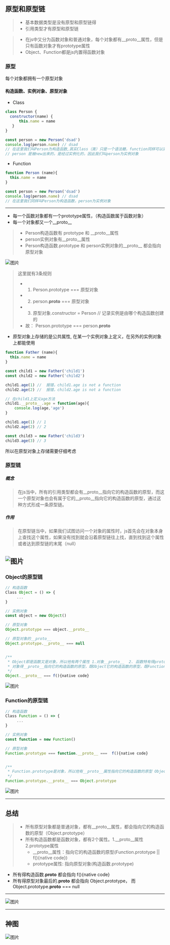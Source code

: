 ## 原型和原型链

> - 基本数据类型是没有原型和原型链得
> - 引用类型才有原型和原型链

> - 在js中又分为函数对象和普通对象，每个对象都有__proto__属性，但是只有函数对象才有prototype属性
> - Object、Function都是js内置得函数对象

### 原型

每个对象都拥有一个原型对象

#### 构造函数、实例对象、原型对象
- Class
```js
class Person {
  constructor(name) { 
      this.name = name
   }
}

const person = new Person('dsad')
console.log(person.name) // dsad
// 在这里我们叫Person为构造函数,其实Class（类）只是一个语法糖，function同样可以实现该功能
// person 是被new出来的，是经过实例化的，因此我们叫person为实例对象
```

- Function
```js
function Person (name){
  this.name = name
}

const person = new Person('dsad')
console.log(person.name) // dsad
// 在这里我们同样叫Person为构造函数，person为实例对象
```
---

- 每一个函数对象都有一个prototype属性，（构造函数属于函数对象）
- 每一个对象都又一个__proto__

> - Person构造函数有 prototype 和 __proto__属性
> - person实例对象有__proto__属性
> - Person构造函数.prototype  和 person实例对象的__proto__ 都会指向原型对象

![图片](../../../public/js02.png)

> 这里就有3条规则
> - 1. Person.prototype === 原型对象
> - 2. person.__proto__ === 原型对象
> - 3. 原型对象.constructor = Person // 记录实例是由哪个构造函数创建的
> - 故： Person.prototype === person.__proto__


- 原型对象上存储的是公共属性, 在某一个实例对象上定义，在另外的实例对象上都能使用
```js
function Father (name){
  this.name = name
}

const child1 = new Father('child1')
const child2 = new Father('child2')

child1.age(1) //  报错，child1.age is not a function
child2.age(2) //  报错，child2.age is not a function

// 在child1上定义age方法
child1.__proto__.age = function(age){
    console.log(age,'age')
}

child1.age(1) // 1
child2.age(2) // 2

const child3 = new Father('child3')
child3.age(3) // 3

```
所以在原型对象上存储需要仔细考虑


### 原型链

##### 概念
> 在js当中，所有的引用类型都会有__proto__指向它的构造函数的原型，而这一个原型对象也会有属于它的__proto__指向它的构造函数的原型，通过这种方式形成一条原型链。

##### 作用
> 在原型链当中，如果我们试图访问一个对象的属性时，js首先会在对象本身上查找这个属性，如果没有找到就会沿着原型链往上找，直到找到这个属性或者达到原型链的末尾（null）

![图片](../../../public/js03.png)
---

### Object的原型链

```js
// 构造函数
Class Object = () => {
     ...
}

// 实例对象
const object = new Object()

// 原型对象
Object.prototype === object.__proto__

// 原型对象的__proto__
Object.prototype.__proto__ === null


/**
 * Object即是函数又是对象，所以他有两个属性 1.对象__proto__  2. 函数特有得prototype 
 * 对象得__proto__指向它的构造函数的原型，既Object它的构造函数的原型，既Function.prototype(),我们也叫f(){native code}
 */
Object.__proto__ === f(){native code}

```

![图片](../../../public/js04.png)

### Function的原型链
```js
// 构造函数
Class Function = () => {
     ...
}

// 实例对象
const function = new Function()

// 原型对象
Function.prototype === function.__proto__ ===  f(){native code}


/**
 * Function.prototype是对象，所以他有__proto__属性指向它的构造函数的原型 Object.prototype()
 */
Function.prototype.__proto__ === Object.prototype

```


![图片](../../../public/js05.png)

--- 

## 总结
> - 所有原型对象都是普通对象，都有__proto__属性，都会指向它的构造函数的原型（Object.prototype）
> - 所有构造函数都是函数对象，都有2个属性。1.__proto__属性 2.prototype属性
>     - __proto__属性：指向它的构造函数的原型(Function.prototype || f(){native code})
>     - prototype属性: 指向原型对象(构造函数.prototype)

- 所有得构造函数.__proto__ 都会指向 f(){native code}
- 所有得原型对象最后的.__proto__ 都会指向 Object.prototype， 而 Object.prototype.__proto__ === null
---
![图片](../../../public/js07.png)

---
## 神图
![图片](../../../public/js06.png)
